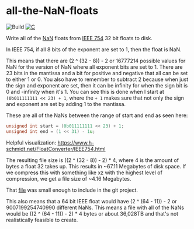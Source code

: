 # all-the-NaN-floats
![Build](https://img.shields.io/github/actions/workflow/status/jakeroggenbuck/all-the-NaN-floats/c-cpp.yml?branch=main&style=for-the-badge)
[![C](https://img.shields.io/badge/C-00599C?style=for-the-badge&logo=c&logoColor=white)](https://github.com/JakeRoggenbuck?tab=repositories&q=&type=&language=c&sort=stargazers)


Write all of the [NaN](https://en.wikipedia.org/wiki/NaN) floats from [IEEE 754](https://en.wikipedia.org/wiki/IEEE_754) 32 bit floats to disk.

In IEEE 754, if all 8 bits of the exponent are set to 1, then the float is NaN.

This means that there are (2 ^ (32 - 8)) - 2 or 16777214 possible values for NaN for the version of NaN where all exponent bits are set to 1. There are 23 bits in the mantissa and a bit for positive and negative that all can be set to either 1 or 0. You also have to remember to subtract 2 because when just the sign and exponent are set, then it can be infinity for when the sign bit is 0 and -infinity when it's 1. You can see this is done when I start at `(0b011111111 << 23) + 1`, where the `+ 1` makes sure that not only the sign and exponent are set by adding 1 to the mantissa.

These are all of the NaNs between the range of start and end as seen here:

```c
unsigned int start = (0b011111111 << 23) + 1;
unsigned int end = (1 << 31) - 1u;
```

Helpful visualization: https://www.h-schmidt.net/FloatConverter/IEEE754.html

The resulting file size is ((2 ^ (32 - 8)) - 2) * 4, where 4 is the amount of bytes a float 32 takes up. This results in ~67.11 Megabytes of disk space. If we compress this with something like xz with the highest level of compression, we get a file size of ~4.16 Megabytes.

That [file](https://github.com/JakeRoggenbuck/all-the-NaN-floats/blob/main/all-the-nan-floats.xz) was small enough to include in the git project.

This also means that a 64 bit IEEE float would have (2 ^ (64 - 11)) - 2 or 9007199254740990 different NaNs. This means a file with all of the NaNs would be ((2 ^ (64 - 11)) - 2) * 4 bytes or about 36,028TB and that's not realistically feasible to create.

